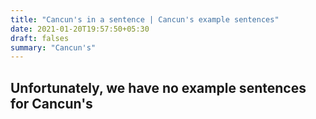 ```yaml
---
title: "Cancun's in a sentence | Cancun's example sentences"
date: 2021-01-20T19:57:50+05:30
draft: falses
summary: "Cancun's"
---
```

## Unfortunately, we have no example sentences for Cancun's                 
